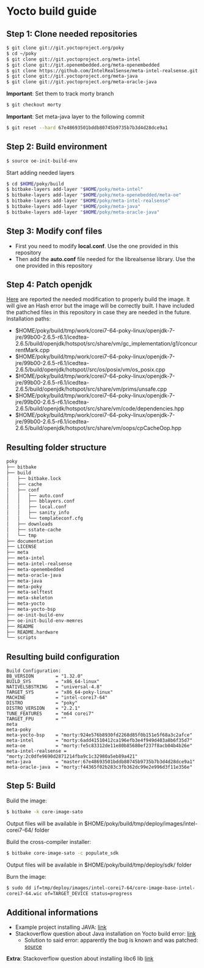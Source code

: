 # Yocto build guide

## Step 1: Clone needed repositories
```sh
$ git clone git://git.yoctoproject.org/poky
$ cd ~/poky
$ git clone git://git.yoctoproject.org/meta-intel
$ git clone git://git.openembedded.org/meta-openembedded
$ git clone https://github.com/IntelRealSense/meta-intel-realsense.git
$ git clone git://git.yoctoproject.org/meta-java
$ git clone git://git.yoctoproject.org/meta-oracle-java
```

**Important**: Set them to track morty branch

```sh
$ git checkout morty
```

**Important**: Set meta-java layer to the following commit

 ```sh
$ git reset --hard 67e48693501bddb80745b9735b7b3d4d28dce9a1 
```

## Step 2: Build environment
```sh
$ source oe-init-build-env
```

Start adding needed layers
```sh
$ cd $HOME/poky/build
$ bitbake-layers add-layer "$HOME/poky/meta-intel"
$ bitbake-layers add-layer "$HOME/poky/meta-openebedded/meta-oe"
$ bitbake-layers add-layer "$HOME/poky/meta-intel-realsense"
$ bitbake-layers add-layer "$HOME/poky/meta-java"
$ bitbake-layers add-layer "$HOME/poky/meta-oracle-java"
```

## Step 3: Modify conf files
* First you need to modify **local.conf**. Use the one provided in this repository
* Then add the **auto.conf** file needed for the librealsense library. Use the one provided in this repository

## Step 4: Patch openjdk
[Here](https://bugzilla.opensuse.org/attachment.cgi?id=678295&action=diff) are reported the needed modification to properly build
the image. It will give an Hash error but the image will be correctly built.
I have included the pathched files in this repository in case they are needed in the future.
Installation paths:
* $HOME/poky/build/tmp/work/corei7-64-poky-linux/openjdk-7-jre/99b00-2.6.5-r6.1/icedtea-2.6.5/build/openjdk/hotspot/src/share/vm/gc_implementation/g1/concurrentMark.cpp
* $HOME/poky/build/tmp/work/corei7-64-poky-linux/openjdk-7-jre/99b00-2.6.5-r6.1/icedtea-2.6.5/build/openjdk/hotspot//src/os/posix/vm/os_posix.cpp
* $HOME/poky/build/tmp/work/corei7-64-poky-linux/openjdk-7-jre/99b00-2.6.5-r6.1/icedtea-2.6.5/build/openjdk/hotspot/src/share/vm/prims/unsafe.cpp
* $HOME/poky/build/tmp/work/corei7-64-poky-linux/openjdk-7-jre/99b00-2.6.5-r6.1/icedtea-2.6.5/build/openjdk/hotspot/src/share/vm/code/dependencies.hpp
* $HOME/poky/build/tmp/work/corei7-64-poky-linux/openjdk-7-jre/99b00-2.6.5-r6.1/icedtea-2.6.5/build/openjdk/hotspot/src/share/vm/oops/cpCacheOop.hpp


## Resulting folder structure

```sh
poky
├── bitbake
├── build
│   ├── bitbake.lock
│   ├── cache
│   ├── conf
│   │   ├── auto.conf
│   │   ├── bblayers.conf
│   │   ├── local.conf
│   │   ├── sanity_info
│   │   └── templateconf.cfg
│   ├── downloads
│   ├── sstate-cache
│   └── tmp
├── documentation
├── LICENSE
├── meta
├── meta-intel
├── meta-intel-realsense
├── meta-openembedded
├── meta-oracle-java
├── meta-java
├── meta-poky
├── meta-selftest
├── meta-skeleton
├── meta-yocto
├── meta-yocto-bsp
├── oe-init-build-env
├── oe-init-build-env-memres
├── README
├── README.hardware
└── scripts
```

## Resulting build configuration
```
Build Configuration:
BB_VERSION        = "1.32.0"
BUILD_SYS         = "x86_64-linux"
NATIVELSBSTRING   = "universal-4.8"
TARGET_SYS        = "x86_64-poky-linux"
MACHINE           = "intel-corei7-64"
DISTRO            = "poky"
DISTRO_VERSION    = "2.2.1"
TUNE_FEATURES     = "m64 corei7"
TARGET_FPU        = ""
meta              
meta-poky         
meta-yocto-bsp    = "morty:924e576b8930fd2268d85f0b151e5f68a3c2afce"
meta-intel        = "morty:6add41510412ca196efb3e4f949d403a8b6f35d7"
meta-oe           = "morty:fe5c83312de11e80b85680ef237f8acb04b4b26e"
meta-intel-realsense = "morty:2c0dfe9690d2871214fba9c1c32980a5eb89a421"
meta-java         = "master:67e48693501bddb80745b9735b7b3d4d28dce9a1"
meta-oracle-java  = "morty:f44365f02b283c3fb362dc99e2e996d3f11e356e"
```

## Step 5: Build
Build the image:
```sh
$ bitbake -k core-image-sato
```

Output files will be available in $HOME/poky/build/tmp/deploy/images/intel-corei7-64/ folder

Build the cross-compiler installer:
```sh
$ bitbake core-image-sato -c populate_sdk
```

Output files will be available in $HOME/poky/build/tmp/deploy/sdk/ folder

Burn the image:
```sh
$ sudo dd if=tmp/deploy/images/intel-corei7-64/core-image-base-intel-
corei7-64.wic of=TARGET_DEVICE status=progress
```

## Additional informations
* Example project installing JAVA: [link](http://wiki.hioproject.org/index.php?title=OpenHAB:_WeMo_Switch)
* Stackoverflow question about Java installation on Yocto build error: [link](http://stackoverflow.com/questions/43093838/java-installation-error-on-yocto-build)
  * Solution to said error: apparently the bug is known and was patched: [source](https://bugzilla.opensuse.org/show_bug.cgi?id=981625)

**Extra**: Stackoverflow question about installing libc6 lib [link](http://stackoverflow.com/questions/43074547/libc6-i386-installation-on-yocto-build/43076771#43076771)
